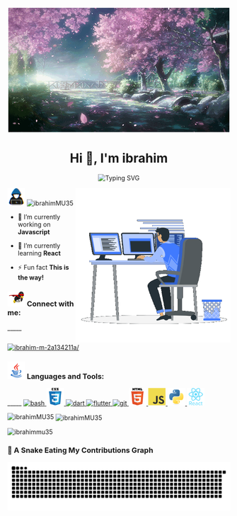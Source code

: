 <p align="center"><picture><img src="https://github.com/ibrahimMU35/readme_files/blob/main/tree.gif"/></picture></p>
<h1 align="center">Hi 👋, I'm ibrahim</h1>
<p align="center"><img src="https://readme-typing-svg.demolab.com?font=Miniver&size=30&duration=3000&pause=250&color=EE5BFF&center=true&vCenter=true&width=435&lines=A+passionate+fullstack+developer;Always+learning+new+things;Computer+Science;Software+Development" alt="Typing SVG" /></p>


<picture><img align="right" height="350" src="https://github.com/ibrahimMU35/readme_files/blob/main/programmer.gif"/></picture>

<p align="left"><picture> <img src = "https://github.com/ibrahimMU35/readme_files/blob/main/ha.gif" width="40">  </picture>  <img src="https://komarev.com/ghpvc/?username=ibrahimMU35&label=Profile%20views&color=0e75b6&style=flat" alt="ibrahimMU35" /> </p>

- 🔭 I’m currently working on **Javascript**

- 🌱 I’m currently learning **React**

- ⚡ Fun fact **This is the way!**

<h3 align="left"><picture> <img src = "https://github.com/ibrahimMU35/readme_files/blob/main/superduck.gif" width="40">  </picture>  Connect with me:</h3>
<p align="left">_____ <a href="https://linkedin.com/in/ibrahim-m-2a134211a/" target="blank"><img align="center" src="https://raw.githubusercontent.com/rahuldkjain/github-profile-readme-generator/master/src/images/icons/Social/linked-in-alt.svg" alt="ibrahim-m-2a134211a/" height="30" width="40" /></a>
</p> 


<h3 align="left"><picture> <img src = "https://github.com/ibrahimMU35/readme_files/blob/main/Programming_Languages.gif" width="40"> </picture>Languages and Tools:</h3>





<p align="left">_____ <a href="https://www.gnu.org/software/bash/" target="_blank" rel="noreferrer"> <img src="https://www.vectorlogo.zone/logos/gnu_bash/gnu_bash-icon.svg" alt="bash" width="40" height="40"/> </a> <a href="https://www.w3schools.com/css/" target="_blank" rel="noreferrer"> <img src="https://raw.githubusercontent.com/devicons/devicon/master/icons/css3/css3-original-wordmark.svg" alt="css3" width="40" height="40"/> </a> <a href="https://dart.dev" target="_blank" rel="noreferrer"> <img src="https://www.vectorlogo.zone/logos/dartlang/dartlang-icon.svg" alt="dart" width="40" height="40"/> </a> <a href="https://flutter.dev" target="_blank" rel="noreferrer"> <img src="https://www.vectorlogo.zone/logos/flutterio/flutterio-icon.svg" alt="flutter" width="40" height="40"/> </a> <a href="https://git-scm.com/" target="_blank" rel="noreferrer"> <img src="https://www.vectorlogo.zone/logos/git-scm/git-scm-icon.svg" alt="git" width="40" height="40"/> </a> <a href="https://www.w3.org/html/" target="_blank" rel="noreferrer"> <img src="https://raw.githubusercontent.com/devicons/devicon/master/icons/html5/html5-original-wordmark.svg" alt="html5" width="40" height="40"/> </a> <a href="https://developer.mozilla.org/en-US/docs/Web/JavaScript" target="_blank" rel="noreferrer"> <img src="https://raw.githubusercontent.com/devicons/devicon/master/icons/javascript/javascript-original.svg" alt="javascript" width="40" height="40"/> </a> <a href="https://www.python.org" target="_blank" rel="noreferrer"> <img src="https://raw.githubusercontent.com/devicons/devicon/master/icons/python/python-original.svg" alt="python" width="40" height="40"/> </a> <a href="https://reactjs.org/" target="_blank" rel="noreferrer"> <img src="https://raw.githubusercontent.com/devicons/devicon/master/icons/react/react-original-wordmark.svg" alt="react" width="40" height="40"/> </a> </p>

<p><img align="left" src="https://github-readme-stats.vercel.app/api/top-langs?username=ibrahimMU35&show_icons=true&locale=en&layout=compact" alt="ibrahimMU35" /></p>

<p>&nbsp;<img align="center" src="https://github-readme-stats.vercel.app/api?username=ibrahimMU35&show_icons=true&locale=en" alt="ibrahimMU35" /></p>

<p><img align="center" src="https://github-readme-streak-stats.herokuapp.com/?user=ibrahimMU35&" alt="ibrahimmu35" /></p>
<h3 align="left">🐍 A Snake Eating My Contributions Graph</h3>
<img src="https://github.com/ibrahimMU35/readme_files/blob/main/github-contribution-grid-snake.svg"/>
